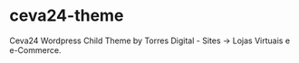 # ceva24-theme <br>
Ceva24 Wordpress Child Theme by Torres Digital - Sites → Lojas Virtuais e e-Commerce.
